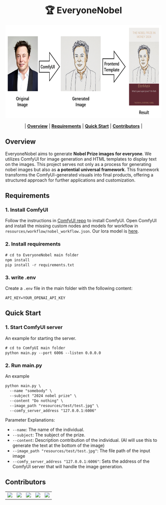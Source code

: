<!-- PROJECT LOGO -->
<br />
<div align="center">
    <h1> &#127942 EveryoneNobel </h1>
    <img height="300" src="resources/readme/overview.png" />
</div>

<div align="center">

| **[Overview](#overview)** | **[Requirements](#requirements)** | **[Quick Start](#quick-start)** | **[Contributors](#contributors)** |
</div>

## Overview

EveryoneNobel aims to generate **Nobel Prize images for everyone**. We utilizes ComfyUI for image generation and HTML templates to display text on the images. This project serves not only as a process for generating nobel images but also as **a potential universal framework**. This framework transforms the ComfyUI-generated visuals into final products, offering a structured approach for further applications and customization.

## Requirements
### 1. Install ComfyUI
Follow the instructions in [ComfyUI repo](https://github.com/comfyanonymous/ComfyUI) to install ComfyUI. Open ComfyUI and install the missing custom nodes and models for workflow in `resources/workflow/nobel_workflow.json`. Our lora model is [here](https://civitai.com/models/875184?modelVersionId=979771).

### 2. Install requirements
``` shell
# cd to EveryoneNobel main folder
npm install
pip install -r requirements.txt
```

### 3. write .env
Create a `.env` file in the main folder with the following content:
``` shell
API_KEY=YOUR_OPENAI_API_KEY
```

## Quick Start

### 1. Start ComfyUI server
An example for starting the server.

``` shell
# cd to ComfyUI main folder
python main.py --port 6006 --listen 0.0.0.0
```

### 2. Run main.py

An example
```shell
python main.py \
  --name "somebody" \
  --subject "2024 nobel prize" \
  --content "Do nothing" \
  --image_path "resources/test/test.jpg" \
  --comfy_server_address "127.0.0.1:6006"
```
Parameter Explanations:
- `--name`: The name of the individual.
- `--subject`: The subject of the prize.
- `--content`: Description contribution of the individual. (AI will use this to generate the text at the bottom of the image)
- `--image_path "resources/test/test.jpg"`: The file path of the input image
- `--comfy_server_address "127.0.0.1:6006"`: Sets the address of the ComfyUI server that will handle the image generation.

## Contributors
<table>
  <tr>
    <td><a href="https://github.com/16131zzzzzzzz"><img src="https://github.com/16131zzzzzzzz.png" width="60px;"/></a></td>
    <td><a href="https://github.com/AudareLesdent"><img src="https://github.com/AudareLesdent.png" width="60px;"/></a></td>
    <td><a href="https://github.com/AlchemistZoro"><img src="https://github.com/AlchemistZoro.png" width="60px;"/></a></td>
    <td><a href="https://github.com/bs001l"><img src="https://github.com/bs001l.png" width="60px;"/></a></td>
    <td><a href="https://github.com/zhoulele12"><img src="https://github.com/zhoulele12.png" width="60px;"/></a></td>
  </tr>
</table>
